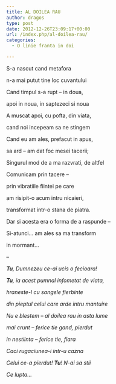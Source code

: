 ```yaml
---
title: AL DOILEA RAU
author: dragos
type: post
date: 2012-12-26T23:09:17+00:00
url: /index.php/al-doilea-rau/
categories:
  - O linie franta in doi

---
```

S-a nascut cand metafora
  
n-a mai putut tine loc cuvantului
  
Cand timpul s-a rupt &#8211; in doua,
  
apoi in noua, in saptezeci si noua

A muscat apoi, cu pofta, din viata,
  
cand noi incepeam sa ne stingem
  
Cand eu am ales, prefacut in apus,
  
sa ard &#8211; am dat foc mesei tacerii;
  
Singurul mod de a ma razvrati, de altfel<!--more-->

Comunicam prin tacere &#8211;
  
prin vibratiile fiintei pe care
  
am risipit-o acum intru nicaieri,
  
transformat intr-o stana de piatra.
  
Dar si acesta era o forma de a raspunde &#8211;
  
Si-atunci&#8230; am ales sa ma transform
  
in mormant&#8230;

&#8211;

_**Tu**, Dumnezeu ce-ai ucis o fecioara!_
  
_**Tu**, ia acest pumnal infometat de viata,_
  
_hraneste-l cu sangele fierbinte_
  
_din pieptul celui care arde intru mantuire_
  
_Nu e blestem &#8211; al doilea rau in asta lume_
  
_mai crunt &#8211; ferice tie gand, pierdut_
  
_in nestiinta &#8211; ferice tie, fiara_
  
_Caci rugaciunea-i intr-u cazna_
  
_Celui ce-a pierdut! **Tu**! N-ai sa stii_
  
_Ce lupta&#8230;_